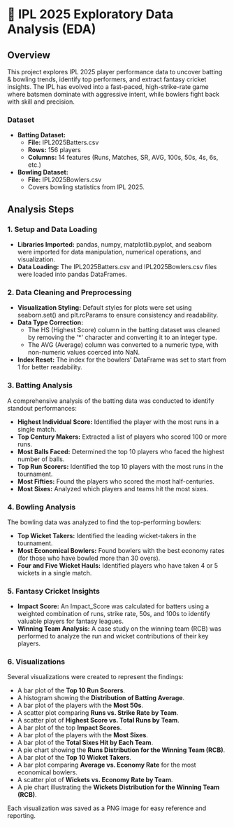 # **🏏 IPL 2025 Exploratory Data Analysis (EDA)**

## **Overview**

This project explores IPL 2025 player performance data to uncover batting & bowling trends, identify top performers, and extract fantasy cricket insights. The IPL has evolved into a fast-paced, high-strike-rate game where batsmen dominate with aggressive intent, while bowlers fight back with skill and precision.

### **Dataset**

* **Batting Dataset:**  
  * **File:** IPL2025Batters.csv  
  * **Rows:** 156 players  
  * **Columns:** 14 features (Runs, Matches, SR, AVG, 100s, 50s, 4s, 6s, etc.)  
* **Bowling Dataset:**  
  * **File:** IPL2025Bowlers.csv  
  * Covers bowling statistics from IPL 2025\.

## **Analysis Steps**

### **1\. Setup and Data Loading**

* **Libraries Imported:** pandas, numpy, matplotlib.pyplot, and seaborn were imported for data manipulation, numerical operations, and visualization.  
* **Data Loading:** The IPL2025Batters.csv and IPL2025Bowlers.csv files were loaded into pandas DataFrames.

### **2\. Data Cleaning and Preprocessing**

* **Visualization Styling:** Default styles for plots were set using seaborn.set() and plt.rcParams to ensure consistency and readability.  
* **Data Type Correction:**  
  * The HS (Highest Score) column in the batting dataset was cleaned by removing the '\*' character and converting it to an integer type.  
  * The AVG (Average) column was converted to a numeric type, with non-numeric values coerced into NaN.  
* **Index Reset:** The index for the bowlers' DataFrame was set to start from 1 for better readability.

### **3\. Batting Analysis**

A comprehensive analysis of the batting data was conducted to identify standout performances:

* **Highest Individual Score:** Identified the player with the most runs in a single match.  
* **Top Century Makers:** Extracted a list of players who scored 100 or more runs.  
* **Most Balls Faced:** Determined the top 10 players who faced the highest number of balls.  
* **Top Run Scorers:** Identified the top 10 players with the most runs in the tournament.  
* **Most Fifties:** Found the players who scored the most half-centuries.  
* **Most Sixes:** Analyzed which players and teams hit the most sixes.

### **4\. Bowling Analysis**

The bowling data was analyzed to find the top-performing bowlers:

* **Top Wicket Takers:** Identified the leading wicket-takers in the tournament.  
* **Most Economical Bowlers:** Found bowlers with the best economy rates (for those who have bowled more than 30 overs).  
* **Four and Five Wicket Hauls:** Identified players who have taken 4 or 5 wickets in a single match.

### **5\. Fantasy Cricket Insights**

* **Impact Score:** An Impact\_Score was calculated for batters using a weighted combination of runs, strike rate, 50s, and 100s to identify valuable players for fantasy leagues.  
* **Winning Team Analysis:** A case study on the winning team (RCB) was performed to analyze the run and wicket contributions of their key players.

### **6\. Visualizations**

Several visualizations were created to represent the findings:

* A bar plot of the **Top 10 Run Scorers**.  
* A histogram showing the **Distribution of Batting Average**.  
* A bar plot of the players with the **Most 50s**.  
* A scatter plot comparing **Runs vs. Strike Rate by Team**.  
* A scatter plot of **Highest Score vs. Total Runs by Team**.  
* A bar plot of the top **Impact Scores**.  
* A bar plot of the players with the **Most Sixes**.  
* A bar plot of the **Total Sixes Hit by Each Team**.  
* A pie chart showing the **Runs Distribution for the Winning Team (RCB)**.  
* A bar plot of the **Top 10 Wicket Takers**.  
* A bar plot comparing **Average vs. Economy Rate** for the most economical bowlers.  
* A scatter plot of **Wickets vs. Economy Rate by Team**.  
* A pie chart illustrating the **Wickets Distribution for the Winning Team (RCB)**.

Each visualization was saved as a PNG image for easy reference and reporting.